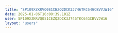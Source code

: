 ```yaml
---
title: "SP109XZKRVQ0S1CEZQ2DCK3J746TKC64GCBVVJW16"
date: 2025-01-06T16:00:39.101Z
user: SP109XZKRVQ0S1CEZQ2DCK3J746TKC64GCBVVJW16
layout: "users"
---
```

    